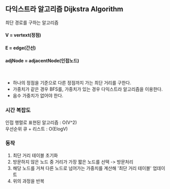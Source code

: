 ## 다익스트라 알고리즘 Dijkstra Algorithm

최단 경로를 구하는 알고리즘  

#### V = vertext(정점) 
#### E = edge(간선) 
#### adjNode = adjacentNode(인접노드)


<br>

- 하나의 정점을 기준으로 다른 정점까지 가는 최단 거리를 구한다.
- 가중치가 같은 경우 BFS를, 가중치가 있는 경우 다익스트라 알고리즘을 이용한다.
- 음수 가중치가 없어야 한다.

### 시간 복잡도
인접 행렬로 표현된 알고리즘 : O(V^2)  
우선순위 큐 + 리스트 : O(ElogV)



### 동작
1. 최단 거리 테이블 초기화
2. 방문하지 않은 노드 중 거리가 가장 짧은 노드를 선택 -> 방문처리
3. 해당 노드를 거쳐 다른 노드로 넘어가는 가중치를 계산해 '최단 거리 테이블' 업데이트
4. 위의 과정을 반복


